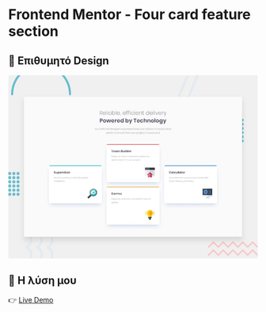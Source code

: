 # Frontend Mentor - Four card feature section

## 🎨 Επιθυμητό Design
![Design preview for the Four card feature section coding challenge](./design/desktop-preview.jpg)

## 📸 Η λύση μου
👉 [Live Demo](https://gakrita.github.io/Frontend-Mentor--Four-card-feature-section/)
